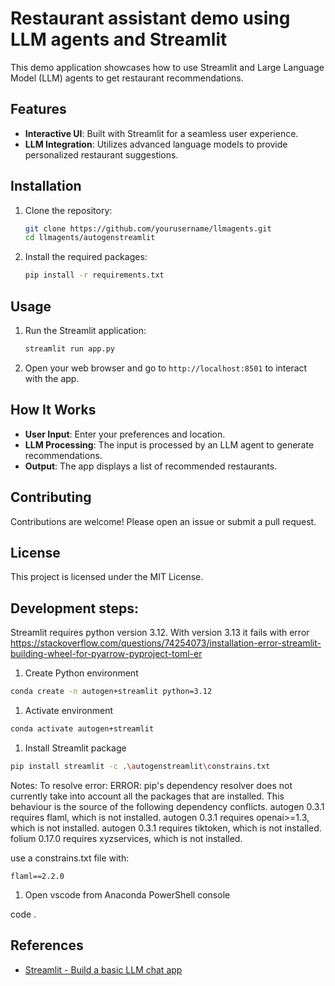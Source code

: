 # Restaurant assistant demo using LLM agents and Streamlit

This demo application showcases how to use Streamlit and Large Language Model (LLM) agents to get restaurant recommendations.

## Features

- **Interactive UI**: Built with Streamlit for a seamless user experience.
- **LLM Integration**: Utilizes advanced language models to provide personalized restaurant suggestions.

## Installation

1. Clone the repository:
    ```bash
    git clone https://github.com/yourusername/llmagents.git
    cd llmagents/autogenstreamlit
    ```

2. Install the required packages:
    ```bash
    pip install -r requirements.txt
    ```

## Usage

1. Run the Streamlit application:
    ```bash
    streamlit run app.py
    ```

2. Open your web browser and go to `http://localhost:8501` to interact with the app.

## How It Works

- **User Input**: Enter your preferences and location.
- **LLM Processing**: The input is processed by an LLM agent to generate recommendations.
- **Output**: The app displays a list of recommended restaurants.

## Contributing

Contributions are welcome! Please open an issue or submit a pull request.

## License

This project is licensed under the MIT License.


## Development steps:

Streamlit requires python version 3.12. With version 3.13 it fails with error https://stackoverflow.com/questions/74254073/installation-error-streamlit-building-wheel-for-pyarrow-pyproject-toml-er

1. Create Python environment

```bash
conda create -n autogen+streamlit python=3.12
```

1. Activate environment
   
```bash
conda activate autogen+streamlit
```

1. Install Streamlit package
   
```bash
pip install streamlit -c .\autogenstreamlit\constrains.txt
```

Notes:
To resolve error:
ERROR: pip's dependency resolver does not currently take into account all the packages that are installed. This behaviour is the source of the following dependency conflicts.
autogen 0.3.1 requires flaml, which is not installed.
autogen 0.3.1 requires openai>=1.3, which is not installed.
autogen 0.3.1 requires tiktoken, which is not installed.
folium 0.17.0 requires xyzservices, which is not installed.

use a constrains.txt file with:

```text
flaml==2.2.0
```

1. Open vscode from Anaconda PowerShell console

code .

## References

- [Streamlit - Build a basic LLM chat app](https://docs.streamlit.io/develop/tutorials/llms/build-conversational-apps)
